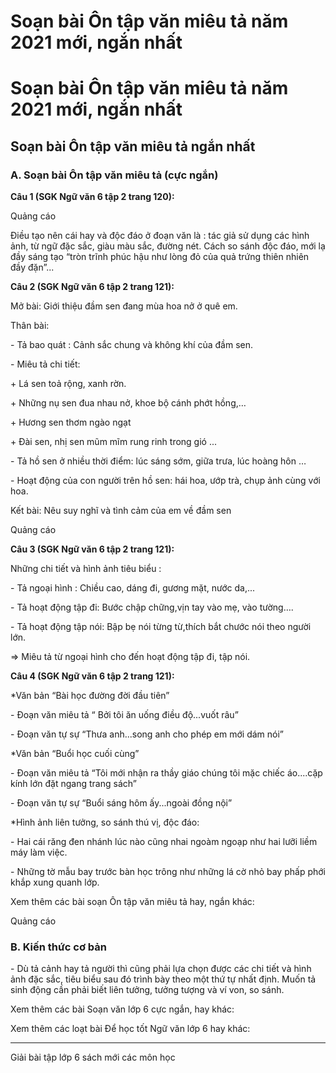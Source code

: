# Soạn bài Ôn tập văn miêu tả năm 2021 mới, ngắn nhất

# Soạn bài Ôn tập văn miêu tả năm 2021 mới, ngắn nhất

## Soạn bài Ôn tập văn miêu tả ngắn nhất

### **A. Soạn bài Ôn tập văn miêu tả (cực ngắn)**

**Câu 1 (SGK Ngữ văn 6 tập 2 trang 120):**

Quảng cáo

Điều tạo nên cái hay và độc đáo ở đoạn văn là : tác giả sử dụng các hình ảnh, từ ngữ đặc sắc, giàu màu sắc, đường nét. Cách so sánh độc đáo, mới lạ đầy sáng tạo “tròn trĩnh phúc hậu như lòng đỏ của quả trứng thiên nhiên đầy đặn”...

**Câu 2 (SGK Ngữ văn 6 tập 2 trang 121):**

Mở bài: Giới thiệu đầm sen đang mùa hoa nở ở quê em.

Thân bài:

\- Tả bao quát : Cảnh sắc chung và không khí của đầm sen.

\- Miêu tả chi tiết:

\+ Lá sen toả rộng, xanh rờn.

\+ Những nụ sen đua nhau nở, khoe bộ cánh phớt hồng,…

\+ Hương sen thơm ngào ngạt 

\+ Đài sen, nhị sen mũm mĩm rung rinh trong gió ...

\- Tả hồ sen ở nhiều thời điểm: lúc sáng sớm, giữa trưa, lúc hoàng hôn …

\- Hoạt động của con người trên hồ sen: hái hoa, ướp trà, chụp ảnh cùng với hoa.

Kết bài: Nêu suy nghĩ và tình cảm của em về đầm sen

Quảng cáo

**Câu 3 (SGK Ngữ văn 6 tập 2 trang 121):**

Những chi tiết và hình ảnh tiêu biểu :

\- Tả ngoại hình : Chiều cao, dáng đi, gương mặt, nước da,...

\- Tả hoạt động tập đi: Bước chập chững,vịn tay vào mẹ, vào tường….

\- Tả hoạt động tập nói: Bập bẹ nói từng từ,thích bắt chước nói theo người lớn.

=> Miêu tả từ ngoại hình cho đến hoạt động tập đi, tập nói. 

**Câu 4 (SGK Ngữ văn 6 tập 2 trang 121):**

*Văn bản “Bài học đường đời đầu tiên”

\- Đoạn văn miêu tả “ Bởi tôi ăn uống điều độ...vuốt râu”

\- Đoạn văn tự sự “Thưa anh...song anh cho phép em mới dám nói”

*Văn bản “Buổi học cuối cùng”

\- Đoạn văn miêu tả “Tôi mới nhận ra thầy giáo chúng tôi mặc chiếc áo....cặp kính lớn đặt ngang trang sách”

\- Đoạn văn tự sự “Buổi sáng hôm ấy...ngoài đồng nội”

*Hình ảnh liên tưởng, so sánh thú vị, độc đáo: 

\- Hai cái răng đen nhánh lúc nào cũng nhai ngoàm ngoạp như hai lưỡi liềm máy làm việc.

\- Những tờ mẫu bay trước bàn học trông như những lá cờ nhỏ bay phấp phới khắp xung quanh lớp.

Xem thêm các bài soạn Ôn tập văn miêu tả hay, ngắn khác:

Quảng cáo

### **B. Kiến thức cơ bản**

\- Dù tả cảnh hay tả người thì cũng phải lựa chọn được các chi tiết và hình ảnh đặc sắc, tiêu biểu sau đó trình bày theo một thứ tự nhất định. Muốn tả sinh động cần phải biết liên tưởng, tưởng tượng và ví von, so sánh. 

Xem thêm các bài Soạn văn lớp 6 cực ngắn, hay khác:

Xem thêm các loạt bài Để học tốt Ngữ văn lớp 6 hay khác:

* * *

Giải bài tập lớp 6 sách mới các môn học
